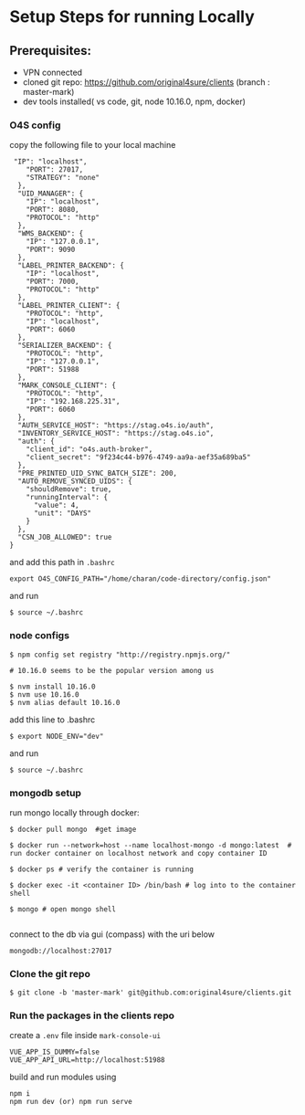 # Setup Steps for running Locally

## Prerequisites:
- VPN connected
- cloned git repo: https://github.com/original4sure/clients (branch : master-mark)
- dev tools installed( vs code, git, node 10.16.0, npm, docker)

### O4S config
copy the following file to your local machine 
```
 "IP": "localhost",
    "PORT": 27017,
    "STRATEGY": "none"
  },
  "UID_MANAGER": {
    "IP": "localhost",
    "PORT": 8080,
    "PROTOCOL": "http"
  },
  "WMS_BACKEND": {
    "IP": "127.0.0.1",
    "PORT": 9090
  },
  "LABEL_PRINTER_BACKEND": {
    "IP": "localhost",
    "PORT": 7000,
    "PROTOCOL": "http"
  },
  "LABEL_PRINTER_CLIENT": {
    "PROTOCOL": "http",
    "IP": "localhost",
    "PORT": 6060
  },
  "SERIALIZER_BACKEND": {
    "PROTOCOL": "http",
    "IP": "127.0.0.1",
    "PORT": 51988
  },
  "MARK_CONSOLE_CLIENT": {
    "PROTOCOL": "http",
    "IP": "192.168.225.31",
    "PORT": 6060
  },
  "AUTH_SERVICE_HOST": "https://stag.o4s.io/auth",
  "INVENTORY_SERVICE_HOST": "https://stag.o4s.io",
  "auth": {
    "client_id": "o4s.auth-broker",
    "client_secret": "9f234c44-b976-4749-aa9a-aef35a689ba5"
  },
  "PRE_PRINTED_UID_SYNC_BATCH_SIZE": 200,
  "AUTO_REMOVE_SYNCED_UIDS": {
    "shouldRemove": true,
    "runningInterval": {
      "value": 4,
      "unit": "DAYS"
    }
  },
  "CSN_JOB_ALLOWED": true
}
```
and add this path in ``.bashrc``

```
export O4S_CONFIG_PATH="/home/charan/code-directory/config.json"

```
and run 

```
$ source ~/.bashrc

```

### node configs
```
$ npm config set registry "http://registry.npmjs.org/"

# 10.16.0 seems to be the popular version among us

$ nvm install 10.16.0
$ nvm use 10.16.0
$ nvm alias default 10.16.0

```
add this line to .bashrc
```
$ export NODE_ENV="dev"

```
and run 

```
$ source ~/.bashrc

```
### mongodb setup

run mongo locally through docker:

````
$ docker pull mongo  #get image

$ docker run --network=host --name localhost-mongo -d mongo:latest  # run docker container on localhost network and copy container ID

$ docker ps # verify the container is running 

$ docker exec -it <container ID> /bin/bash # log into to the container shell

$ mongo # open mongo shell


````


connect to the db via gui (compass) with the uri below

```
mongodb://localhost:27017
```
### Clone the git repo 
```
$ git clone -b 'master-mark' git@github.com:original4sure/clients.git
```

### Run the packages in the clients repo

create a ``.env`` file inside ``mark-console-ui``
```
VUE_APP_IS_DUMMY=false
VUE_APP_API_URL=http://localhost:51988

```

build and run modules using 
```
npm i
npm run dev (or) npm run serve

```
